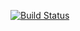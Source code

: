 [![Build Status](https://app.travis-ci.com/coco1629/tut4.svg?branch=master)](https://app.travis-ci.com/coco1629/tut4)
